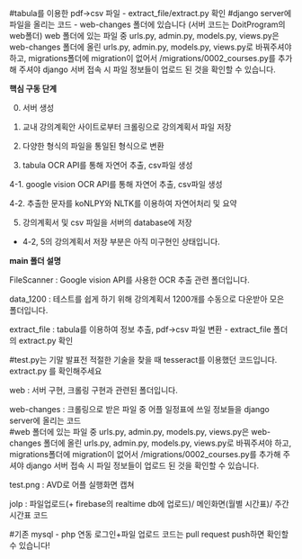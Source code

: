 #tabula를 이용한 pdf->csv 파일 - extract_file/extract.py 확인
#django server에 파일을 올리는 코드  - web-changes 폴더에 있습니다 (서버 코드는 DoitProgram의 web폴더)
web 폴더에 있는 파일 중 urls.py, admin.py, models.py, views.py은 web-changes 폴더에 올린 urls.py, admin.py, models.py, views.py로 바꿔주셔야 하고, migrations폴더에 migration이 없어서 /migrations/0002_courses.py를 추가해 주셔야 
django 서버 접속 시 파일 정보들이 업로드 된 것을 확인할 수 있습니다.


**핵심 구동 단계**

0. 서버 생성

1. 교내 강의계획안 사이트로부터 크롤링으로 강의계획서 파일 저장

2. 다양한 형식의 파일을 통일된 형식으로 변환

3. tabula OCR API를 통해 자연어 추출, csv파일 생성

4-1. google vision OCR API를 통해 자연어 추출, csv파일 생성

4-2. 추출한 문자를 koNLPY와 NLTK를 이용하여 자연어처리 및 요약

5. 강의계획서 및 csv 파일을 서버의 database에 저장

* 4-2, 5의 강의계획서 저장 부분은 아직 미구현인 상태입니다.


**main 폴더 설명**

FileScanner : Google vision API를 사용한 OCR 추출 관련 폴더입니다. 

data_1200 : 테스트를 쉽게 하기 위해 강의계획서 1200개를 수동으로 다운받아 모은 폴더입니다.

extract_file : tabula를 이용하여 정보 추출, pdf->csv 파일 변환 - extract_file 폴더의 extract.py 확인

#test.py는 기말 발표전 적절한 기술을 찾을 때 tesseract를 이용했던 코드입니다. extract.py 를 확인해주세요

web : 서버 구현, 크롤링 구현과 관련된 폴더입니다.

web-changes : 크롤링으로 받은 파일 중 어플 일정표에 쓰일 정보들을 django server에 올리는 코드  
#web 폴더에 있는 파일 중 urls.py, admin.py, models.py, views.py은 web-changes 폴더에 올린 
urls.py, admin.py, models.py, views.py로 바꿔주셔야 하고, migrations폴더에 migration이 없어서 /migrations/0002_courses.py를 추가해 주셔야 django 서버 접속 시 파일 정보들이 업로드 된 것을 확인할 수 있습니다.

test.png : AVD로 어플 실행화면 캡쳐

jolp : 파일업로드(+ firebase의 realtime db에 업로드)/ 메인화면(월별 시간표)/ 주간 시간표 코드 

#기존 mysql - php 연동 로그인+파일 업로드 코드는 pull request push하면 확인할 수 있습니다!
